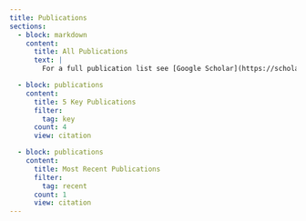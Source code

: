 ```yaml
---
title: Publications
sections:
  - block: markdown
    content:
      title: All Publications
      text: |
        For a full publication list see [Google Scholar](https://scholar.google.de/citations?user=S56rRf8AAAAJ&hl=de).

  - block: publications
    content:
      title: 5 Key Publications
      filter: 
        tag: key
      count: 4
      view: citation

  - block: publications
    content:
      title: Most Recent Publications
      filter:
        tag: recent
      count: 1
      view: citation
---
```

